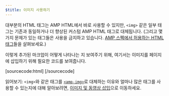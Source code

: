 ```yaml
---
$title: 이미지 사용하기
---
```


대부분의 HTML 태그는 AMP HTML에서 바로 사용할 수 있지만, `<img>` 같은 일부 태그는 기존과 동일하거나 더 향상된 커스텀 AMP HTML 태그로 대체됩니다. (그리고 몇가지 문제가 있는 태그들은 사용을 금지하고 있습니다. [AMP 스펙에서 허용하는 HTML 태그](../../../../documentation/guides-and-tutorials/learn/spec/amphtml.md)들을 살펴보세요.)

이렇게 추가된 마크업이 어떻게 나타나는 지 보여주기 위해, 여기서는 이미지를 페이지에 삽입하기 위해 필요한 코드를 보여줍니다.

[sourcecode:html]
<amp-img src="welcome.jpg" alt="Welcome" height="400" width="800"></amp-img>
[/sourcecode]

읽어보기: `<img>`와 같은 태그를 [`<amp-img>`](../../../../documentation/components/reference/amp-img.md)로 대체하는 이유와 얼마나 많은 태그를 사용할 수 있는지에 대해 알아보려면, [이미지 및 동영상 삽입](../../../../documentation/guides-and-tutorials/develop/media_iframes_3p/index.md)으로 이동하세요.
